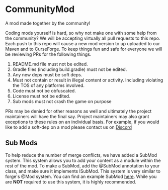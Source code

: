 # CommunityMod
A mod made together by the community!

Coding mods yourself is hard, so why not make one with some help from the community? We will be accepting virtually all pull requests to this repo. Each push to this repo will cause a new mod version to up uploaded to our Maven and to CurseForge. To keep things fun and safe for everyone we will be reviewing PRs for the following things.

1. README.md file must not be edited.
2. Gradle files (including build.gradle) must not be edited. 
3. Any new deps must be soft deps.
4. Must not contain or result in illegal content or activity. Including violating the TOS of any platforms involved.
5. Code must not be obfuscated. 
6. License must not be edited.
7. Sub mods must not crash the game on purpose

PRs may be denied for other reasons as well and ultimately the project maintainers will have the final say. Project maintainers may also grant exceptions to these rules on an individual basis. For example, if you would like to add a soft-dep on a mod please contact us on [Discord](https://discord.mcmoddev.com)

## Sub Mods

To help reduce the number of merge conflicts, we have added a SubMod system. This system allows you to add your content as a module within the rest of the mod. To make a SubMod, add the @SubMod annotation to your class, and make sure it implements ISubMod. This system is very similar to forge's @Mod system. You can find an example SubMod [here](https://github.com/MinecraftModDevelopmentMods/CommunityMod/blob/master/src/main). While you are **NOT** required to use this system, it is highly recommended. 
